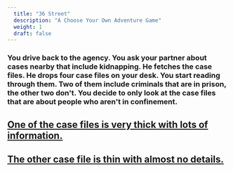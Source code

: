 ```yaml
---
  title: "36 Street"
  description: "A Choose Your Own Adventure Game"
  weight: 1
  draft: false
---
```

### You drive back to the agency. You ask your partner about cases nearby that include kidnapping. He fetches the case files. He drops four case files on your desk. You start reading through them. Two of them include criminals that are in prison, the other two don't. You decide to only look at the case files that are about people who aren't in confinement.

## [One of the case files is very thick with lots of information.](/9)

## [The other case file is thin with almost no details.](/10)
